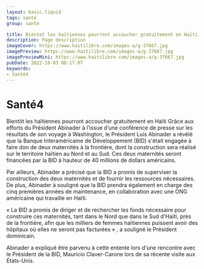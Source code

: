 ```yaml
---
layout: basic.liquid
tags: santé
group: santé

title: Bientot les haïtiennes pourront accoucher gratuitement en Haïti Grâce aux efforts du Président Abinader
description: Page description
imageCover: https://www.haitilibre.com/images-a/g-37667.jpg
imagePreview: https://www.haitilibre.com/images-a/g-37667.jpg
imagePreviewMini: https://www.haitilibre.com/images-a/g-37667.jpg
pubDate: 2022-10-03 08:17:07
keywords:
- Santé4
---
```


# Santé4

Bientôt les haïtiennes pourront accoucher gratuitement en Haïti Grâce aux efforts du Président Abinader
à l’issue d’une conférence de presse sur les résultats de son voyage à Washington, le Président Luis Abinader a révélé que la Banque Interaméricaine de Développement (BID) s'était engagée à faire don de deux maternités à la frontière, dont la construction sera réalisé sur le territoire haïtien au Nord et au Sud. Ces deux maternités seront financées par la BID à hauteur de 40 millions de dollars américains.

Par ailleurs, Abinader a précisé que la BID a promis de superviser la construction des deux maternités et de fournir les ressources nécessaires. De plus, Abinader à souligné que la BID prendra également en charge des cinq premières années de maintenance, en collaboration avec une ONG américaine qui travaille en Haïti.

« La BID a promis de diriger et de rechercher les fonds nécessaire pour construire ces maternités, tant dans le Nord que dans le Sud d'Haïti, près de la frontière, afin que les milliers de femmes haïtiennes puissent avoir des hôpitaux où elles ne seront pas facturées » , a souligné le Président dominicain.

Abinader a expliqué être parvenu à cette entente lors d'une rencontre avec le Président de la BID, Mauricio Claver-Carone lors de sa récente visite aux États-Unis.
